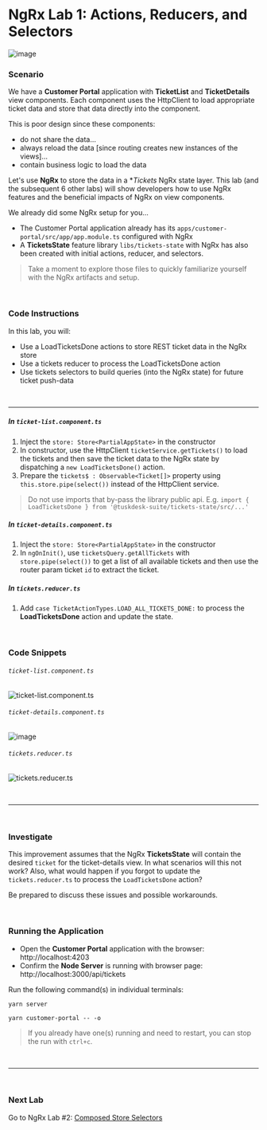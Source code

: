 # NgRx Lab 1: Actions, Reducers, and Selectors

![image](https://user-images.githubusercontent.com/210413/47935906-02f1ae80-deaa-11e8-8cd7-0615e6234c76.png)

### Scenario

We have a **Customer Portal** application with **TicketList** and **TicketDetails** view components. Each component 
uses the HttpClient to load appropriate ticket data and store that data directly into the component. 

This is poor design since these components:
 
  * do not share the data... 
  * always reload the data [since routing creates new instances of the views]... 
  * contain business logic to load the data   

Let's use **NgRx** to store the data in a **Tickets* NgRx state layer. This lab (and the subsequent 6 other labs) will show developers how 
to use NgRx features and the beneficial impacts of NgRx on view components.

We already did some NgRx setup for you...

  * The Customer Portal application already has its `apps/customer-portal/src/app/app.module.ts` configured with NgRx
  * A **TicketsState** feature library `libs/tickets-state` with NgRx has also been created with initial actions, reducer, and selectors.

>  Take a moment to explore those files to quickly familiarize yourself with the NgRx artifacts and setup.


<br/>

### Code Instructions

In this lab, you will:

  * Use a LoadTicketsDone actions to store REST ticket data in the NgRx store 
  * Use a tickets reducer to process the LoadTicketsDone action
  * Use tickets selectors to build queries (into the NgRx state) for future ticket push-data 
  
<br/>

----
    
##### In `ticket-list.component.ts`

1. Inject the `store: Store<PartialAppState>` in the constructor
2. In constructor, use the HttpClient `ticketService.getTickets()` to load the tickets and then save the ticket data to the NgRx state by dispatching a `new LoadTicketsDone()` action. 
3. Prepare the `tickets$ : Observable<Ticket[]>` property using `this.store.pipe(select())` instead of the HttpClient service.

> Do not use imports that by-pass the library public api. E.g. `import { LoadTicketsDone } from '@tuskdesk-suite/tickets-state/src/...'`
  
##### In `ticket-details.component.ts`

1. Inject the `store: Store<PartialAppState>` in the constructor
2. In `ngOnInit()`, use `ticketsQuery.getAllTickets` with `store.pipe(select())` to get a list of all available tickets and then use the router param ticket `id` to extract the ticket.  

##### In `tickets.reducer.ts`

1. Add `case TicketActionTypes.LOAD_ALL_TICKETS_DONE:` to process the **LoadTicketsDone** action and update the state.

<br/>


### Code Snippets

###### `ticket-list.component.ts`

![ticket-list.component.ts](https://user-images.githubusercontent.com/210413/47936257-16514980-deab-11e8-9878-dfbfe4eed6cb.png)

###### `ticket-details.component.ts`

![image](https://user-images.githubusercontent.com/210413/48026826-bd80eb80-e10c-11e8-8d3c-b95e064190e7.png)

###### `tickets.reducer.ts`

![tickets.reducer.ts](https://user-images.githubusercontent.com/210413/47936309-44368e00-deab-11e8-8338-c92682a93420.png)



<br/>

----


<br/>

### Investigate

This improvement assumes that the NgRx **TicketsState** will contain the desired `ticket` for the ticket-details view. In what scenarios will this not work? Also, what would happen if you forgot to update the `tickets.reducer.ts` to process the `LoadTicketsDone` action?


Be prepared to discuss these issues and possible workarounds. 


<br/>

### Running the Application

*  Open the **Customer Portal** application with the browser: http://localhost:4203
*  Confirm the **Node Server** is running with browser page:  http://localhost:3000/api/tickets

Run the following command(s) in individual terminals:

```console
yarn server
```

```console
yarn customer-portal -- -o
```

> If you already have one(s) running and need to restart, you can stop the run with `ctrl+c`.


<br/>

----

<br/>

### Next Lab

Go to NgRx Lab #2: [Composed Store Selectors](lab-2.md)
